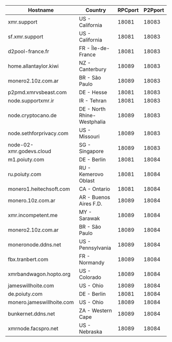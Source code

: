 Hostname | Country | RPCport | P2Pport
--- | --- | --- | ---
xmr.support | US - California | 18081 | 18083
sf.xmr.support | US - California | 18081 | 18083
d2pool-france.fr | FR - Île-de-France | 18081 | 18083
home.allantaylor.kiwi | NZ - Canterbury | 18089 | 18083
monero2.10z.com.ar | BR - São Paulo | 18089 | 18083
p2pmd.xmrvsbeast.com | DE - Hesse | 18081 | 18083
node.supportxmr.ir | IR - Tehran | 18081 | 18083
node.cryptocano.de | DE - North Rhine-Westphalia | 18089 | 18083
node.sethforprivacy.com | US - Missouri | 18089 | 18083
node-02-xmr.godevs.cloud | SG - Singapore | 18089 | 18083
m1.poiuty.com | DE - Berlin | 18081 | 18084
ru.poiuty.com | RU - Kemerovo Oblast | 18081 | 18084
monero1.heitechsoft.com | CA - Ontario | 18081 | 18084
monero.10z.com.ar | AR - Buenos Aires F.D. | 18089 | 18084
xmr.incompetent.me | MY - Sarawak | 18089 | 18084
monero2.10z.com.ar | BR - São Paulo | 18089 | 18084
moneronode.ddns.net | US - Pennsylvania | 18089 | 18084
fbx.tranbert.com | FR - Normandy | 18089 | 18084
xmrbandwagon.hopto.org | US - Colorado | 18089 | 18084
jameswillhoite.com | US - Ohio | 18089 | 18084
de.poiuty.com | DE - Berlin | 18081 | 18084
monero.jameswillhoite.com | US - Ohio | 18089 | 18084
bunkernet.ddns.net | ZA - Western Cape | 18089 | 18084
xmrnode.facspro.net | US - Nebraska | 18089 | 18084
